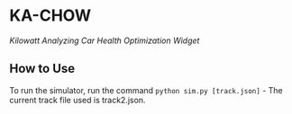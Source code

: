 # KA-CHOW
*Kilowatt Analyzing Car Health Optimization Widget*

## How to Use
To run the simulator, run the command ```python sim.py [track.json]```
    - The current track file used is track2.json.